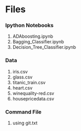 # Files

### Ipython Notebooks
1. ADAboosting.ipynb
2. Bagging_Classifier.ipynb
3. Decision_Tree_Classifier.ipynb

### Data
1. iris.csv
2. glass.csv
3. titanic_train.csv
4. heart.csv
5. winequality-red.csv
6. housepricedata.csv

### Command File
1. using git.txt
